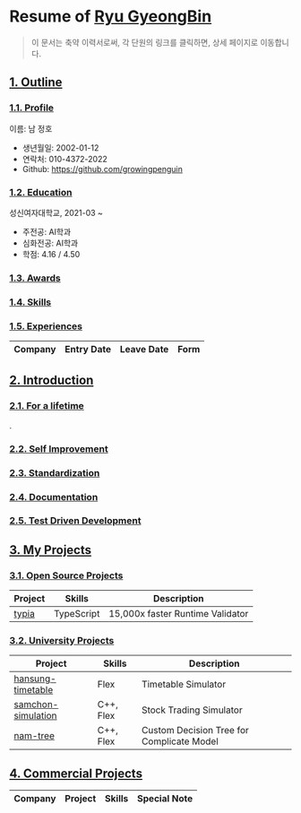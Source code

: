 # Resume of [Ryu GyeongBin](https://github.com/growingpenguin)
> 이 문서는 축약 이력서로써, 각 단원의 링크를 클릭하면, 상세 페이지로 이동합니다.

## [1. Outline](https://github.com/samchon/resume/blob/master/STORY.md#1-outline)
### [1.1. Profile](https://github.com/samchon/resume/blob/master/STORY.md#11-outline)
이름: 남 정호

  - 생년월일: 2002-01-12
  - 연락처: 010-4372-2022
  - Github: https://github.com/growingpenguin

### [1.2. Education](https://github.com/samchon/resume/blob/master/STORY.md#12-education)
성신여자대학교, 2021-03 ~ 

  - 주전공: AI학과
  - 심화전공: AI학과
  - 학점: 4.16 / 4.50

### [1.3. Awards](https://github.com/samchon/resume/blob/master/STORY.md#13-awards)
  
### [1.4. Skills](https://github.com/samchon/resume/blob/master/STORY.md#14-skills)

### [1.5. Experiences](https://github.com/samchon/resume/blob/master/STORY.md#15-experiences)


Company | Entry Date | Leave Date | Form
--------|------------|------------|-------




## [2. Introduction](https://github.com/samchon/resume/blob/master/STORY.md#2-introduction)
### [2.1. For a lifetime](https://github.com/samchon/resume/blob/master/STORY.md#21-for-a-lifetime)
.

### [2.2. Self Improvement](https://github.com/samchon/resume/blob/master/STORY.md#22-self-improvement)


### [2.3. Standardization](https://github.com/samchon/resume/blob/master/STORY.md#23-standardization)


### [2.4. Documentation](https://github.com/samchon/resume/blob/master/STORY.md#24-documentation)


### [2.5. Test Driven Development](https://github.com/samchon/resume/blob/master/STORY.md#25-test-driven-development)





## [3. My Projects](https://github.com/samchon/resume/blob/master/STORY.md#3-my-projects)
### [3.1. Open Source Projects](https://github.com/samchon/resume/blob/master/STORY.md#31-open-source-projects)
Project            | Skills           | Description
-------------------|------------------|-----------------------------
[typia](https://github.com/samchon/resume/blob/master/STORY.md#311-typia) | TypeScript | 15,000x faster Runtime Validator


### [3.2. University Projects](https://github.com/samchon/resume/blob/master/STORY.md#32-university-projects)
Project            | Skills           | Description
-------------------|------------------|-----------------------------
[hansung-timetable](STORY.md#321-hansung-timetable)  | Flex             | Timetable Simulator
[samchon-simulation](https://github.com/samchon/resume/blob/master/STORY.md#322-samchon-simulation) | C++, Flex | Stock Trading Simulator
[nam-tree](https://github.com/samchon/resume/blob/master/STORY.md#323-nam-tree)           | C++, Flex | Custom Decision Tree for Complicate Model




## [4. Commercial Projects](https://github.com/samchon/resume/blob/master/STORY.md#4-commercial-projects)
Company        | Project                | Skills              | Special Note
---------------|------------------------|---------------------|---------------------
